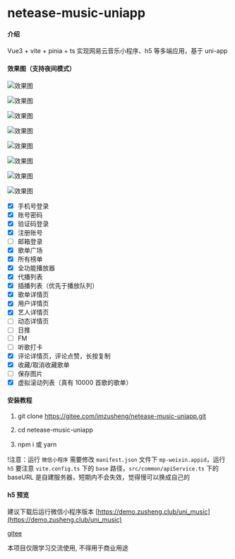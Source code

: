 # netease-music-uniapp

#### 介绍

Vue3 + vite + pinia + ts 实现网易云音乐小程序、h5 等多端应用，基于 uni-app

#### 效果图（支持夜间模式）

![效果图](https://demo.zusheng.club/README/netease-music-uniapp/01.jpg)

![效果图](https://demo.zusheng.club/README/netease-music-uniapp/02.jpg)

![效果图](https://demo.zusheng.club/README/netease-music-uniapp/03.jpg)

![效果图](https://demo.zusheng.club/README/netease-music-uniapp/04.jpg)

![效果图](https://demo.zusheng.club/README/netease-music-uniapp/05.jpg)

![效果图](https://demo.zusheng.club/README/netease-music-uniapp/06.jpg)

![效果图](https://demo.zusheng.club/README/netease-music-uniapp/07.jpg)

![效果图](https://demo.zusheng.club/README/netease-music-uniapp/08.jpg)

- [x] 手机号登录
- [x] 账号密码
- [x] 验证码登录
- [x] 注册账号
- [ ] 邮箱登录
- [x] 歌单广场
- [x] 所有榜单
- [x] 全功能播放器
- [x] 代播列表
- [x] 插播列表（优先于播放队列）
- [x] 歌单详情页
- [x] 用户详情页
- [x] 艺人详情页
- [ ] 动态详情页
- [ ] 日推
- [ ] FM
- [ ] 听歌打卡
- [x] 评论详情页，评论点赞，长按复制
- [x] 收藏/取消收藏歌单
- [ ] 保存图片
- [x] 虚拟滚动列表（真有 10000 首歌的歌单）

#### 安装教程

1. git clone https://gitee.com/imzusheng/netease-music-uniapp.git

2. cd netease-music-uniapp

3. npm i 或 yarn

!注意：运行 `微信小程序` 需要修改 `manifest.json` 文件下 `mp-weixin.appid`，运行 `h5` 要注意 `vite.config.ts` 下的 `base` 路径，`src/common/apiService.ts` 下的 baseURL 是自建服务器，短期内不会失效，觉得慢可以换成自己的

#### h5 预览

建议下载后运行微信小程序版本
[https://demo.zusheng.club/uni_music](https://demo.zusheng.club/uni_music)

[gitee](https://gitee.com/imzusheng/netease-music-uniapp)

本项目仅限学习交流使用, 不得用于商业用途

